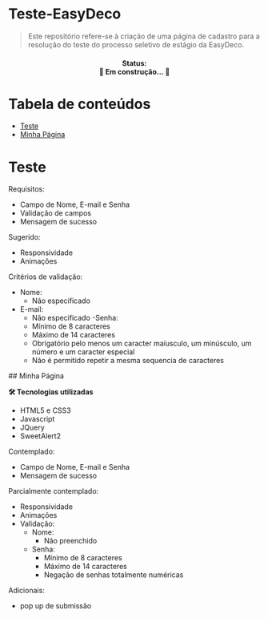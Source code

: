 # Teste-EasyDeco

>Este repositório refere-se à criação de uma página de cadastro para a resolução do teste do processo seletivo de estágio da EasyDeco.

<h4 align="center"> 
  Status: </br>
	🚧  Em construção...  🚧
</h4>

Tabela de conteúdos
=================
<!--ts-->
   * [Teste](#Teste)
   * [Minha Página](#minha-pagina)
<!--te-->

# Teste

Requisitos:
  - Campo de Nome, E-mail e Senha
  - Validação de campos
  - Mensagem de sucesso
  
Sugerido:
  - Responsividade
  - Animações

Critérios de validação:
  - Nome: 
    - Não especificado
  - E-mail:
    - Não especificado
 -Senha:
    - Mínimo de 8 caracteres
    - Máximo de 14 caracteres
    - Obrigatório pelo menos um caracter maíusculo, um minúsculo, um número e um caracter especial
    - Não é permitido repetir a mesma sequencia de caracteres
    
<a name="minha-pagina"/>
## Minha Página

**🛠 Tecnologias utilizadas**

- HTML5 e CSS3
- Javascript
- JQuery
- SweetAlert2

Contemplado:
  - Campo de Nome, E-mail e Senha
  - Mensagem de sucesso
  
 Parcialmente contemplado:
  - Responsividade
  - Animações
  - Validação:
    - Nome: 
      - Não preenchido
    - Senha:
      - Mínimo de 8 caracteres
      - Máximo de 14 caracteres 
      - Negação de senhas totalmente numéricas
      
Adicionais:
  - pop up de submissão
  

  
  
  

